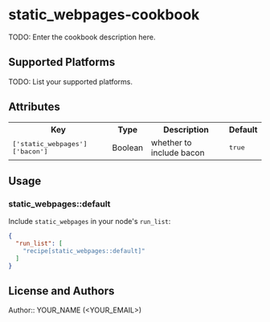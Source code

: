 # static_webpages-cookbook

TODO: Enter the cookbook description here.

## Supported Platforms

TODO: List your supported platforms.

## Attributes

<table>
  <tr>
    <th>Key</th>
    <th>Type</th>
    <th>Description</th>
    <th>Default</th>
  </tr>
  <tr>
    <td><tt>['static_webpages']['bacon']</tt></td>
    <td>Boolean</td>
    <td>whether to include bacon</td>
    <td><tt>true</tt></td>
  </tr>
</table>

## Usage

### static_webpages::default

Include `static_webpages` in your node's `run_list`:

```json
{
  "run_list": [
    "recipe[static_webpages::default]"
  ]
}
```

## License and Authors

Author:: YOUR_NAME (<YOUR_EMAIL>)
